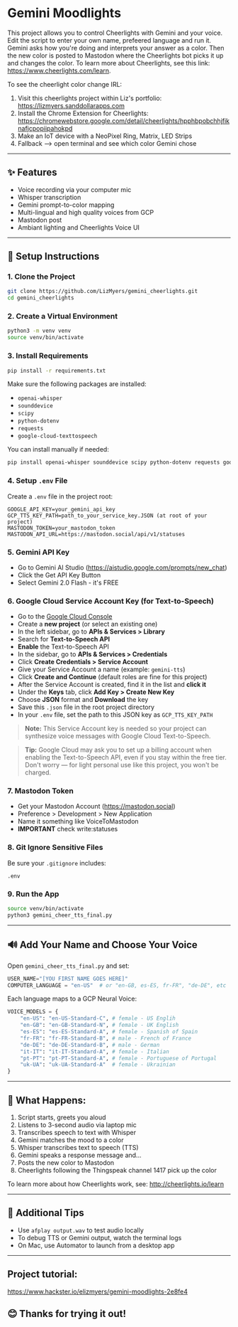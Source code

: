 # Gemini Moodlights

This project allows you to control Cheerlights with Gemini and your voice. Edit the script to enter your own name, prefeered language and run it. Gemini asks how you're doing and interprets your answer as a color. Then the new color is posted to Mastodon where the Cheerlights bot picks it up and changes the color. To learn more about Cheerlights, see this link: https://www.cheerlights.com/learn.

To see the cheerlight color change IRL:
1. Visit this cheerlights project within Liz's portfolio: https://lizmyers.sanddollarapps.com
2. Install the Chrome Extension for Cheerlights: https://chromewebstore.google.com/detail/cheerlights/hpphbpobchhjfiknafjcpopiipahokpd
3. Make an IoT device with a NeoPixel Ring, Matrix, LED Strips
4. Fallback --> open terminal and see which color Gemini chose

---

## ✨ Features

- Voice recording via your computer mic
- Whisper transcription
- Gemini prompt-to-color mapping
- Multi-lingual and high quality voices from GCP
- Mastodon post
- Ambiant lighting and Cheerlights Voice UI

---

## 🚀 Setup Instructions

### 1. Clone the Project

```bash
git clone https://github.com/LizMyers/gemini_cheerlights.git
cd gemini_cheerlights
```

### 2. Create a Virtual Environment

```bash
python3 -m venv venv
source venv/bin/activate
```

### 3. Install Requirements

```bash
pip install -r requirements.txt
```

Make sure the following packages are installed:

- `openai-whisper`
- `sounddevice`
- `scipy`
- `python-dotenv`
- `requests`
- `google-cloud-texttospeech`

You can install manually if needed:

```bash
pip install openai-whisper sounddevice scipy python-dotenv requests google-cloud-texttospeech
```

### 4. Setup `.env` File

Create a `.env` file in the project root:

```env
GOOGLE_API_KEY=your_gemini_api_key
GCP_TTS_KEY_PATH=path_to_your_service_key.JSON (at root of your project)
MASTODON_TOKEN=your_mastodon_token
MASTODON_API_URL=https://mastodon.social/api/v1/statuses
```

### 5. Gemini API Key

- Go to Gemini AI Studio (https://aistudio.google.com/prompts/new_chat)
- Click the Get API Key Button
- Select Gemini 2.0 Flash - it's FREE

### 6. Google Cloud Service Account Key (for Text-to-Speech)

- Go to the [Google Cloud Console](https://console.cloud.google.com/)
- Create a **new project** (or select an existing one)
- In the left sidebar, go to **APIs & Services > Library**
- Search for **Text-to-Speech API**
- **Enable** the Text-to-Speech API
- In the sidebar, go to **APIs & Services > Credentials**
- Click **Create Credentials > Service Account**
- Give your Service Account a name (example: `gemini-tts`)
- Click **Create and Continue** (default roles are fine for this project)
- After the Service Account is created, find it in the list and **click it**
- Under the **Keys** tab, click **Add Key > Create New Key**
- Choose **JSON** format and **Download** the key
- Save this `.json` file in the root project directory
- In your `.env` file, set the path to this JSON key as `GCP_TTS_KEY_PATH`

> **Note:** This Service Account key is needed so your project can synthesize voice messages with Google Cloud Text-to-Speech.

> **Tip:** Google Cloud may ask you to set up a billing account when enabling the Text-to-Speech API, even if you stay within the free tier. Don't worry — for light personal use like this project, you won't be charged.

### 7. Mastodon Token

- Get your Mastodon Account (https://mastodon.social)
- Preference > Development > New Application
- Name it something like VoiceToMastodon
- **IMPORTANT** check write:statuses

### 8. Git Ignore Sensitive Files

Be sure your `.gitignore` includes:

```
.env
```

### 9. Run the App

```bash
source venv/bin/activate
python3 gemini_cheer_tts_final.py
```

---

## 🔊 Add Your Name and Choose Your Voice

Open `gemini_cheer_tts_final.py` and set:

```python
USER_NAME="[YOU FIRST NAME GOES HERE]"
COMPUTER_LANGUAGE = "en-US"  # or "en-GB, es-ES, fr-FR", "de-DE", etc
```

Each language maps to a GCP Neural Voice:

```python
VOICE_MODELS = {
    "en-US": "en-US-Standard-C", # female - US Englih
    "en-GB": "en-GB-Standard-N", # female - UK English
    "es-ES": "es-ES-Standard-A", # female - Spanish of Spain
    "fr-FR": "fr-FR-Standard-B", # male - French of France
    "de-DE": "de-DE-Standard-B", # male - German
    "it-IT": "it-IT-Standard-A", # female - Italian
    "pt-PT": "pt-PT-Standard-A", # female - Portuguese of Portugal
    "uk-UA": "uk-UA-Standard-A"  # female - Ukrainian
}
```

---

## 🌊 What Happens:

1. Script starts, greets you aloud
2. Listens to 3-second audio via laptop mic
3. Transcribes speech to text with Whisper
4. Gemini matches the mood to a color
5. Whisper transcribes text to speech (TTS)
6. Gemini speaks a response message and...
7. Posts the new color to Mastodon 
8. Cheerlights following the Thingspeak channel 1417 pick up the color

To learn more about how Cheerlights work, see: http://cheerlights.io/learn

---

## 🔧 Additional Tips

- Use `afplay output.wav` to test audio locally
- To debug TTS or Gemini output, watch the terminal logs
- On Mac, use Automator to launch from a desktop app

---
## Project tutorial:
https://www.hackster.io/elizmyers/gemini-moodlights-2e8fe4

## 😊 Thanks for trying it out!


